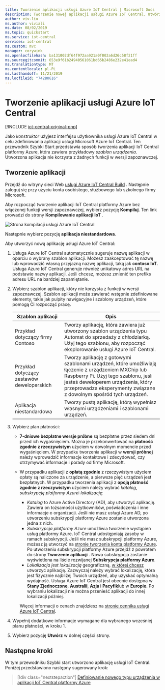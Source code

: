 ```yaml
---
title: Tworzenie aplikacji usługi Azure IoT Central | Microsoft Docs
description: Tworzenie nowej aplikacji usługi Azure IoT Central. Utwórz aplikację typu Wersja próbna lub Płatność zgodnie z rzeczywistym użyciem przy użyciu szablonu aplikacji.
author: viv-liu
ms.author: viviali
ms.date: 08/02/2019
ms.topic: quickstart
ms.service: iot-central
services: iot-central
ms.custom: mvc
manager: corywink
ms.openlocfilehash: ba131002df64f972aa921a0f002a6d26c58f21ff
ms.sourcegitcommit: 653e9f61b24940561061bd65b2486e232e41ead4
ms.translationtype: MT
ms.contentlocale: pl-PL
ms.lasthandoff: 11/21/2019
ms.locfileid: "74280616"
---
```

# <a name="create-an-azure-iot-central-application"></a>Tworzenie aplikacji usługi Azure IoT Central

[!INCLUDE [iot-central-original-pnp](../../../includes/iot-central-original-pnp-note.md)]

Jako _konstruktor_ użyjesz interfejsu użytkownika usługi Azure IoT Central w celu zdefiniowania aplikacji usługi Microsoft Azure IoT Central. Ten przewodnik Szybki Start przedstawia sposób tworzenia aplikacji IoT Central platformy Azure, która zawiera przykładowy _szablon urządzenia_. Utworzona aplikacja nie korzysta z żadnych funkcji w wersji zapoznawczej.

## <a name="create-an-application"></a>Tworzenie aplikacji

Przejdź do witryny sieci Web [usługi Azure IoT Central Build](https://aka.ms/iotcentral) . Następnie zaloguj się przy użyciu konta osobistego, służbowego lub szkolnego firmy Microsoft.

Aby rozpocząć tworzenie aplikacji IoT Central platformy Azure bez włączonej funkcji wersji zapoznawczej, wybierz pozycję **Kompiluj**. Ten link prowadzi do strony **Kompilowanie aplikacji IoT** .

![Strona kompilacji usługi Azure IoT Central](media/quick-deploy-iot-central/iotcentralcreate.png)

Następnie wybierz pozycję **aplikacja niestandardowa**.

Aby utworzyć nową aplikację usługi Azure IoT Central:

1. Usługa Azure IoT Central automatycznie sugeruje nazwę aplikacji w oparciu o wybrany szablon aplikacji. Możesz zaakceptować tę nazwę lub wprowadzić własną przyjazną nazwę aplikacji, taką jak **contoso IoT**. Usługa Azure IoT Central generuje również unikatowy adres URL na podstawie nazwy aplikacji. Jeśli chcesz, możesz zmienić ten prefiks adresu URL na bardziej zapamiętanie.

1. Wybierz szablon aplikacji, który nie korzysta z funkcji w wersji zapoznawczej. Szablon aplikacji może zawierać wstępnie zdefiniowane elementy, takie jak pulpity nawigacyjne i szablony urządzeń, które pomogą Ci rozpocząć pracę.

    | Szablon aplikacji | Opis |
    | -------------------- | ----------- |
    | Przykład dotyczący firmy Contoso       | Tworzy aplikację, która zawiera już utworzony szablon urządzenia typu Automat do sprzedaży z chłodziarką. Użyj tego szablonu, aby rozpocząć eksplorowanie usługi Azure IoT Central. |
    | Przykład dotyczący zestawów deweloperskich       | Tworzy aplikację z gotowymi szablonami urządzeń, które umożliwiają łączenie z urządzeniem MXChip lub Raspberry Pi. Użyj tego szablonu, jeśli jesteś deweloperem urządzenia, który przeprowadza eksperymenty związane z dowolnym spośród tych urządzeń. |
    | Aplikacja niestandardowa   | Tworzy pustą aplikację, którą wypełnisz własnymi urządzeniami i szablonami urządzeń. |

1. Wybierz plan płatności:
   - **7-dniowe bezpłatne wersje próbne** są bezpłatne przez siedem dni przed ich wygaśnięciem. Można je przekonwertować na **płatność zgodnie z rzeczywistym** użyciem w dowolnym momencie przed wygaśnięciem. W przypadku tworzenia aplikacji w **wersji próbnej** należy wprowadzić informacje kontaktowe i zdecydować, czy otrzymywać informacje i porady od firmy Microsoft.
   - W przypadku aplikacji z **opłatą zgodnie** z rzeczywistym użyciem opłaty są naliczone za urządzenie, a pierwsze pięć urządzeń jest bezpłatnych. W przypadku tworzenia aplikacji z **opcją płatność zgodnie z rzeczywistym** użyciem należy wybrać *katalog*, *subskrypcję platformy Azure*i *lokalizację*:
        - *Katalog* to Azure Active Directory (AD), aby utworzyć aplikację. Zawiera on tożsamości użytkowników, poświadczenia i inne informacje o organizacji. Jeśli nie masz usługi Azure AD, po utworzeniu subskrypcji platformy Azure zostanie utworzona jedna z nich.
        - *Subskrypcja platformy Azure* umożliwia tworzenie wystąpień usług platformy Azure. IoT Central udostępniają zasoby w ramach subskrypcji. Jeśli nie masz subskrypcji platformy Azure, możesz ją utworzyć na [stronie tworzenia konta platformy Azure](https://aka.ms/createazuresubscription). Po utworzeniu subskrypcji platformy Azure przejdź z powrotem do strony **Tworzenie aplikacji** . Nowa subskrypcja zostanie wyświetlona na liście rozwijanej **Subskrypcja platformy Azure**.
        - *Lokalizacja jest lokalizacją* geograficzną, [w której chcesz](https://azure.microsoft.com/global-infrastructure/geographies/) utworzyć aplikację. Zazwyczaj należy wybrać lokalizację, która jest fizycznie najbliżej Twoich urządzeń, aby uzyskać optymalną wydajność. Usługa Azure IoT Central jest obecnie dostępna w **Stany Zjednoczone**, **Australii**, **Azja i Pacyfik**lub w **Europie**.  Po wybraniu lokalizacji nie można przenieść aplikacji do innej lokalizacji później.

        Więcej informacji o cenach znajdziesz na [stronie cennika usługi Azure IoT Central](https://azure.microsoft.com/pricing/details/iot-central/).

1. Wypełnij dodatkowe informacje wymagane dla wybranego wcześniej planu płatności, w kroku 1.

1. Wybierz pozycję **Utwórz** w dolnej części strony.

## <a name="next-steps"></a>Następne kroki

W tym przewodniku Szybki start utworzono aplikację usługi IoT Central. Poniżej przedstawiono następny sugerowany krok:

> [!div class="nextstepaction"]
> [Definiowanie nowego typu urządzenia w aplikacji IoT Central platformy Azure](./tutorial-define-device-type.md)

